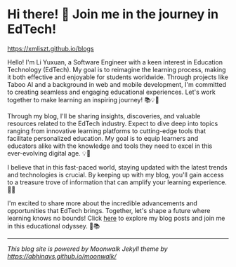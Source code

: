 # Hi there! 🙌 Join me in the journey in EdTech!

https://xmliszt.github.io/blogs

Hello! I'm Li Yuxuan, a Software Engineer with a keen interest in Education Technology (EdTech). My goal is to reimagine the learning process, making it both effective and enjoyable for students worldwide. Through projects like Taboo AI and a background in web and mobile development, I'm committed to creating seamless and engaging educational experiences. Let's work together to make learning an inspiring journey! 📚💡🌟

Through my blog, I'll be sharing insights, discoveries, and valuable resources related to the EdTech industry. Expect to dive deep into topics ranging from innovative learning platforms to cutting-edge tools that facilitate personalized education. My goal is to equip learners and educators alike with the knowledge and tools they need to excel in this ever-evolving digital age. 💡🔧

I believe that in this fast-paced world, staying updated with the latest trends and technologies is crucial. By keeping up with my blog, you'll gain access to a treasure trove of information that can amplify your learning experience. 🚀📰

I'm excited to share more about the incredible advancements and opportunities that EdTech brings. Together, let's shape a future where learning knows no bounds! Click [here](https://xmliszt.github.io/blogs/blog) to explore my blog posts and join me in this educational odyssey. 🌟📚

---

_This blog site is powered by Moonwalk Jekyll theme by https://abhinavs.github.io/moonwalk/_
